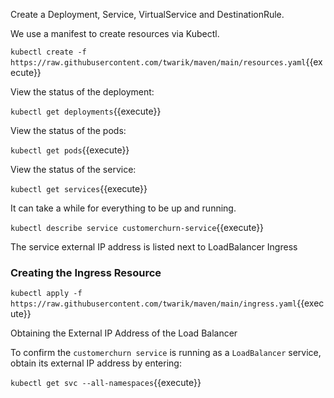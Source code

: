 Create a Deployment,  Service, VirtualService and DestinationRule.

<!-- We create the above resources using a yaml file.

`wget https://raw.githubusercontent.com/twarik/maven/main/resources.yaml`{{execute}}

Have a look at the yaml file content

`cat ./resources.yaml`{{execute}} -->

We use a manifest to create resources via Kubectl.

`kubectl create -f https://raw.githubusercontent.com/twarik/maven/main/resources.yaml`{{execute}}

View the status of the deployment:

`kubectl get deployments`{{execute}}

View the status of the pods:

`kubectl get pods`{{execute}}

View the status of the service:

`kubectl get services`{{execute}}

It can take a while for everything to be up and running.

`kubectl describe service customerchurn-service`{{execute}}

The service external IP address is listed next to LoadBalancer Ingress


### Creating the Ingress Resource

`kubectl apply -f https://raw.githubusercontent.com/twarik/maven/main/ingress.yaml`{{execute}}

Obtaining the External IP Address of the Load Balancer

To confirm the `customerchurn service` is running as a `LoadBalancer` service, obtain its external IP address by entering:

`kubectl get svc --all-namespaces`{{execute}}
